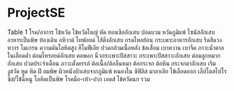 # ProjectSE
Table 1
โรค/อาการ
ไข้หวัด
ไข้หวัดใหญ่
หัด
ทอนซิลอักเสบ
ปอดบวม
หวัดภูมิแพ้
ไซนัสอักเสบ
อาหารเป็นพิษ
ท้องเดิน
อหิวาต์
ไทฟอยด์
ไส้ติ่งอักเสบ
กรดไหลย้อน
กระเพาะอาหารอักเสบ
ริดสีดวงทวาร
ไมเกรน
ความดันโลหิตสูง
ฮีโมฟีเลีย
ปวดกล้ามเนื้อหลัง
ข้อเสื่อม
เบาหวาน
เบาจืด
ภาวะน้ำตาลในเลือดต่ำ
ต่อมไทรอยด์อักเสบ
คอพอก
นิ่วกระเพาะปัสสาวะ
กระเพาะปัสสาวะอักเสบ
ต่อมลูกหมากอักเสบ
ปวดประจำเดือน
ภาวะตั้งครรภ์
ต้อเนื้อ/ต้อลิ้นหมา
ต้อกระจก
ต้อหิน
กระจกตาอักเสบ
เริม
งูสวัด
หูด
หิด
ฝี
ลมพิษ
ผิวหนังอักเสบจากภูมิแพ้
หนองใน
ซิฟิลิส
มาลาเลีย
ไข้เลือดออก
เล็ปโตสไปโรซิส/ไข้ฉี่หนู
โลหิตเป็นพิษ
โรคมือ-เท้า-ปาก
เอดส์
ไข้หวัดนก
รวม
